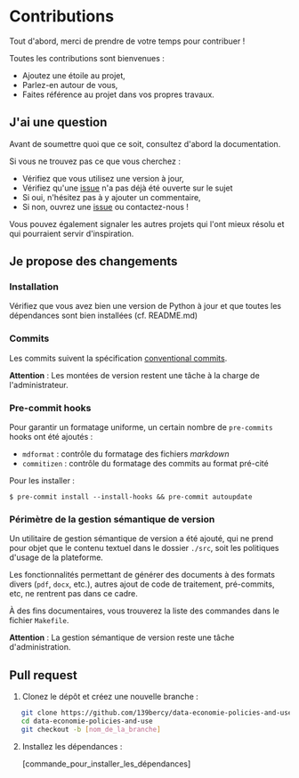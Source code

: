 # Contributions

Tout d'abord, merci de prendre de votre temps pour contribuer !

Toutes les contributions sont bienvenues :

- Ajoutez une étoile au projet,
- Parlez-en autour de vous,
- Faites référence au projet dans vos propres travaux.

## J'ai une question

Avant de soumettre quoi que ce soit, consultez d'abord la documentation.

Si vous ne trouvez pas ce que vous cherchez :

- Vérifiez que vous utilisez une version à jour,
- Vérifiez qu'une [issue](https://github.com/139bercy/data-economie-policies-and-use/issues) n'a pas déjà été ouverte
  sur le sujet
- Si oui, n'hésitez pas à y ajouter un commentaire,
- Si non, ouvrez une [issue](https://github.com/139bercy/data-economie-policies-and-use/issues) ou contactez-nous !

Vous pouvez également signaler les autres projets qui l'ont mieux résolu et qui pourraient servir d'inspiration.

## Je propose des changements

### Installation

Vérifiez que vous avez bien une version de Python à jour et que toutes les dépendances sont bien installées (cf.
README.md)

### Commits

Les commits suivent la spécification [conventional commits](https://www.conventionalcommits.org/fr/v1.0.0/).

**Attention** : Les montées de version restent une tâche à la charge de l'administrateur.

### Pre-commit hooks

Pour garantir un formatage uniforme, un certain nombre de `pre-commits` hooks ont été ajoutés :

- `mdformat` : contrôle du formatage des fichiers _markdown_
- `commitizen` : contrôle du formatage des commits au format pré-cité

Pour les installer :

```
$ pre-commit install --install-hooks && pre-commit autoupdate
```

### Périmètre de la gestion sémantique de version

Un utilitaire de gestion sémantique de version a été ajouté, qui ne prend pour objet que le contenu textuel dans le
dossier `./src`, soit les politiques d'usage de la plateforme.

Les fonctionnalités permettant de générer des documents à des formats divers (`pdf`, `docx`, etc.), autres ajout de code
de traitement, pré-commits, etc, ne rentrent pas dans ce cadre.

À des fins documentaires, vous trouverez la liste des commandes dans le fichier `Makefile`.

**Attention** : La gestion sémantique de version reste une tâche d'administration.

## Pull request

1. Clonez le dépôt et créez une nouvelle branche :

```bash
   git clone https://github.com/139bercy/data-economie-policies-and-use.git
   cd data-economie-policies-and-use
   git checkout -b [nom_de_la_branche]
```

2. Installez les dépendances :

   \[commande_pour_installer_les_dépendances\]
